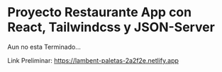 # Proyecto Restaurante App con React, Tailwindcss y JSON-Server

Aun no esta Terminado...

Link Preliminar: https://lambent-paletas-2a2f2e.netlify.app 